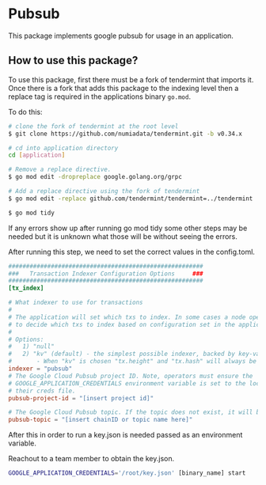 # Pubsub

This package implements google pubsub for usage in an application. 

## How to use this package?

To use this package, first there must be a fork of tendermint that imports it. Once there is a fork that adds this package to the indexing level then a replace tag is required in the applications binary `go.mod`. 

To do this:

```bash
# clone the fork of tendermint at the root level 
$ git clone https://github.com/numiadata/tendermint.git -b v0.34.x

# cd into application directory
cd [application]

# Remove a replace directive.
$ go mod edit -dropreplace google.golang.org/grpc

# Add a replace directive using the fork of tendermint
$ go mod edit -replace github.com/tendermint/tendermint=../tendermint

$ go mod tidy
```

If any errors show up after running go mod tidy some other steps may be needed but it is unknown what those will be without seeing the errors. 


After running this step, we need to set the correct values in the config.toml. 

```toml
#######################################################
###   Transaction Indexer Configuration Options     ###
#######################################################
[tx_index]

# What indexer to use for transactions
#
# The application will set which txs to index. In some cases a node operator will be able
# to decide which txs to index based on configuration set in the application.
#
# Options:
#   1) "null"
#   2) "kv" (default) - the simplest possible indexer, backed by key-value storage (defaults to levelDB; see DBBackend).
# 		- When "kv" is chosen "tx.height" and "tx.hash" will always be indexed.
indexer = "pubsub"
# The Google Cloud Pubsub project ID. Note, operators must ensure the
# GOOGLE_APPLICATION_CREDENTIALS environment variable is set to the location of
# their creds file.
pubsub-project-id = "[insert project id]"

# The Google Cloud Pubsub topic. If the topic does not exist, it will be created.
pubsub-topic = "[insert chainID or topic name here]"
```

After this in order to run a key.json is needed passed as an environment variable.

Reachout to a team member to obtain the key.json.

```bash 
GOOGLE_APPLICATION_CREDENTIALS='/root/key.json' [binary_name] start
```

